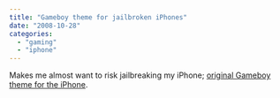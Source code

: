 ```yaml
---
title: "Gameboy theme for jailbroken iPhones"
date: "2008-10-28"
categories: 
  - "gaming"
  - "iphone"
---
```


Makes me almost want to risk jailbreaking my iPhone; [original Gameboy theme for the iPhone](http://kotaku.com/5069609/turn-your-iphone-into-an-igame-boy).
